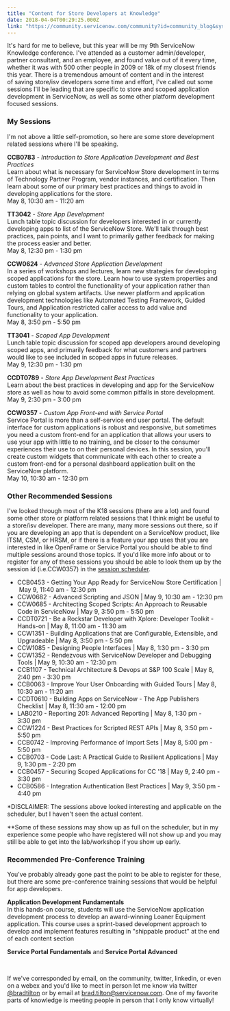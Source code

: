 ```yaml
---
title: "Content for Store Developers at Knowledge"
date: 2018-04-04T00:29:25.000Z
link: "https://community.servicenow.com/community?id=community_blog&sys_id=f9270ab8db9197484e1df4621f9619c2"
---
```

<p>It&#39;s hard for me to believe, but this year will be my 9th ServiceNow Knowledge conference. I&#39;ve attended as a customer admin/developer, partner consultant, and an employee, and found value out of it every time, whether it was with 500 other people in 2009 or 18k of my closest friends this year. There is a tremendous amount of content and in the interest of saving store/isv developers some time and effort, I&#39;ve called out some sessions I&#39;ll be leading that are specific to store and scoped application development in ServiceNow, as well as some other platform development focused sessions. </p>
<h3>My Sessions</h3>
<p>I&#39;m not above a little self-promotion, so here are some store development related sessions where I&#39;ll be speaking. </p>
<p><strong>CCB0783</strong> - <em>Introduction to Store Application Development and Best Practices</em><br />Learn about what is necessary for ServiceNow Store development in terms of Technology Partner Program, vendor instances, and certification. Then learn about some of our primary best practices and things to avoid in developing applications for the store.<br />May 8, 10:30 am - 11:20 am</p>
<p><strong>TT3042</strong> - <em>Store App Development</em><br />Lunch table topic discussion for developers interested in or currently developing apps to list of the ServiceNow Store. We&#39;ll talk through best practices, pain points, and I want to primarily gather feedback for making the process easier and better. <br />May 8, 12:30 pm - 1:30 pm</p>
<p><strong>CCW0624</strong> - <em>Advanced Store Application Development</em><br />In a series of workshops and lectures, learn new strategies for developing scoped applications for the store. Learn how to use system properties and custom tables to control the functionality of your application rather than relying on global system artifacts. Use newer platform and application development technologies like Automated Testing Framework, Guided Tours, and Application restricted caller access to add value and functionality to your application.<br />May 8, 3:50 pm - 5:50 pm</p>
<p><strong>TT3041</strong> - <em>Scoped App Development</em><br />Lunch table topic discussion for scoped app developers around developing scoped apps, and primarily feedback for what customers and partners would like to see included in scoped apps in future releases.<br />May 9, 12:30 pm - 1:30 pm</p>
<p><strong>CCDT0789</strong> - <em>Store App Development Best Practices</em><br />Learn about the best practices in developing and app for the ServiceNow store as well as how to avoid some common pitfalls in store development.<br />May 9, 2:30 pm - 3:00 pm</p>
<p><strong>CCW0357</strong> - <em>Custom App Front-end with Service Portal</em><br />Service Portal is more than a self-service end user portal. The default interface for custom applications is robust and responsive, but sometimes you need a custom front-end for an application that allows your users to use your app with little to no training, and be closer to the consumer experiences their use to on their personal devices. In this session, you&#39;ll create custom widgets that communicate with each other to create a custom front-end for a personal dashboard application built on the ServiceNow platform.<br />May 10, 10:30 am - 12:30 pm</p>
<h3>Other Recommended Sessions</h3>
<p>I&#39;ve looked through most of the K18 sessions (there are a lot) and found some other store or platform related sessions that I think might be useful to a store/isv developer. There are many, many more sessions out there, so if you are developing an app that is dependent on a ServiceNow product, like ITSM, CSM, or HRSM, or if there is a feature your app uses that you are interested in like OpenFrame or Service Portal you should be able to find multiple sessions around those topics. If you&#39;d like more info about or to register for any of these sessions you should be able to look them up by the session id (i.e.CCW0357) in the <a href="https://www.servicenowevents.com/servicenowknowledge18/myevent_agenda.php" rel="nofollow">session scheduler</a>.</p>
<ul><li>CCB0453 - Getting Your App Ready for ServiceNow Store Certification | May 9, 11:40 am - 12:30 pm</li><li>CCW0682 - Advanced Scripting and JSON | May 9, 10:30 am - 12:30 pm</li><li>CCW0685 - Architecting Scoped Scripts: An Approach to Reusable Code in ServiceNow | May 9, 3:50 pm - 5:50 pm</li><li>CCDT0721 - Be a Rockstar Developer with Xplore: Developer Toolkit - Hands-on | May 8, 11:00 am - 11:30 am</li><li>CCW1351 - Building Applications that are Configurable, Extensible, and Upgradeable | May 8, 3:50 pm - 5:50 pm</li><li>CCW1085 - Designing People Interfaces | May 8, 1:30 pm - 3:30 pm</li><li>CCW1352 - Rendezvous with ServiceNow Developer and Debugging Tools | May 9, 10:30 am - 12:30 pm</li><li>CCB1107 - Technical Architecture &amp; Devops at S&amp;P 100 Scale | May 8, 2:40 pm - 3:30 pm</li><li>CCB0063 - Improve Your User Onboarding with Guided Tours | May 8, 10:30 am - 11:20 am</li><li>CCDT0610 - Building Apps on ServiceNow - The App Publishers Checklist | May 8, 11:30 am - 12:00 pm</li><li>LAB0210 - Reporting 201: Advanced Reporting | May 8, 1:30 pm - 3:30 pm</li><li>CCW1224 - Best Practices for Scripted REST APIs | May 8, 3:50 pm - 5:50 pm</li><li>CCB0742 - Improving Performance of Import Sets | May 8, 5:00 pm - 5:50 pm</li><li>CCB0703 - Code Last: A Practical Guide to Resilient Applications | May 9, 1:30 pm - 2:20 pm</li><li>CCB0457 - Securing Scoped Applications for CC &#39;18 | May 9, 2:40 pm - 3:30 pm</li><li>CCB0586 - Integration Authentication Best Practices | May 9, 3:50 pm - 4:40 pm</li></ul>
<p>*DISCLAIMER: The sessions above looked interesting and applicable on the scheduler, but I haven&#39;t seen the actual content.</p>
<p>**Some of these sessions may show up as full on the scheduler, but in my experience some people who have registered will not show up and you may still be able to get into the lab/workshop if you show up early.</p>
<h3>Recommended Pre-Conference Training</h3>
<p>You&#39;ve probably already gone past the point to be able to register for these, but there are some pre-conference training sessions that would be helpful for app developers.</p>
<p><strong>Application Development Fundamentals</strong><br />In this hands-on course, students will use the ServiceNow application development process to develop an award-winning Loaner Equipment application. This course uses a sprint-based development approach to develop and implement features resulting in &#34;shippable product&#34; at the end of each content section</p>
<p><strong>Service Portal Fundamentals</strong> and <strong>Service Portal Advanced</strong></p>
<p> </p>
<p>If we&#39;ve corresponded by email, on the community, twitter, linkedin, or even on a webex and you&#39;d like to meet in person let me know via twitter <a href="https://twitter.com/bradtilton" rel="nofollow">&#64;bradtilton</a> or by email at <a href="mailto:brad.tilton&#64;servicenow.com" rel="nofollow">brad.tilton&#64;servicenow.com</a>. One of my favorite parts of knowledge is meeting people in person that I only know virtually!</p>